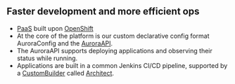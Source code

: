 ## Faster development and more efficient ops

* [PaaS](https://en.wikipedia.org/wiki/Platform_as_a_service) built upon [OpenShift](http://www.openshift.com)
* At the core of the platform is our custom declarative config format AuroraConfig and the [AuroraAPI](/documentation/openshift/#the-aurora-api).
* The AuroraAPI supports deploying applications and observing their status while running.
* Applications are built in a common Jenkins CI/CD pipeline, supported by a [CustomBuilder](https://docs.openshift.org/latest/creating_images/custom.html) called [Architect](/documentation/openshift/#the-application-image-builder-architect).
